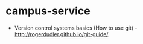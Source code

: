 # campus-service
* Version control systems basics (How to use git) - http://rogerdudler.github.io/git-guide/
